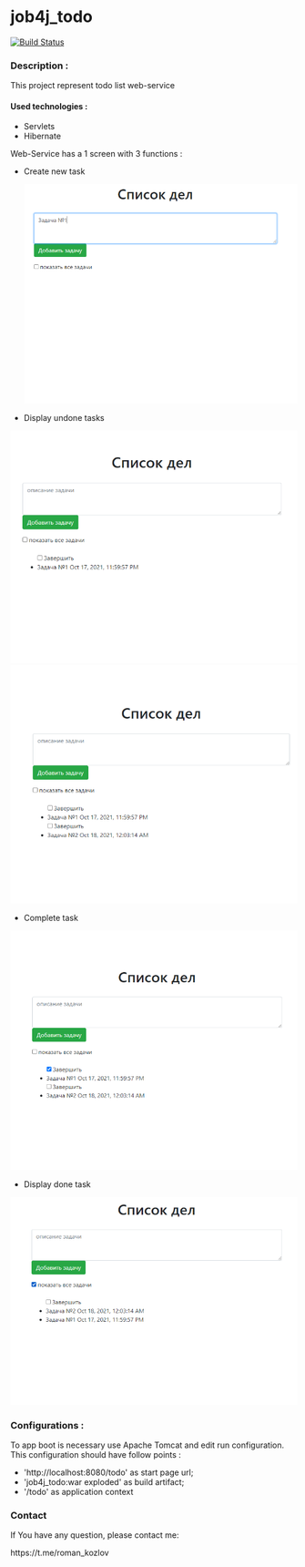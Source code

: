 <h1>
job4j_todo
</h1>

[![Build Status](https://app.travis-ci.com/k-r-3/job4j_cinema.svg?branch=master)](https://app.travis-ci.com/k-r-3/job4j_cinema)

<h3>
Description :
</h3>
<p>
This project represent todo list web-service 
</p>
<h4>
Used technologies :
</h4>
<ul>
<li>Servlets</li>
<li>Hibernate</li>
</ul>
<p>
Web-Service has a 1 screen with 3 functions :
</p>
<ul>
<li>
Create new task
</li>
</ul>
<ul>

![ScreenShot](images/1.png)
<li>
Display undone tasks 
</li>
</ul>

![ScreenShot](images/2.png)
![ScreenShot](images/3.png)
<ul>
<li>
Complete task
</li>
</ul>

![ScreenShot](images/4.png)
<ul>
<li>
Display done task
</li>
</ul>

![ScreenShot](images/5.png)
<h3>
Configurations :
</h3>
<p>
To app boot is necessary use Apache Tomcat and edit run configuration. 
This configuration should have follow points : 
</p>
<ul>
<li>
'http://localhost:8080/todo' as start page url;
</li>
<li>
'job4j_todo:war exploded' as build artifact;
</li>
<li>
'/todo' as application context
</li>
</ul>
<h3>Contact</h3>
<p>If You have any question, please contact me:</p>
<p>https://t.me/roman_kozlov</p>
